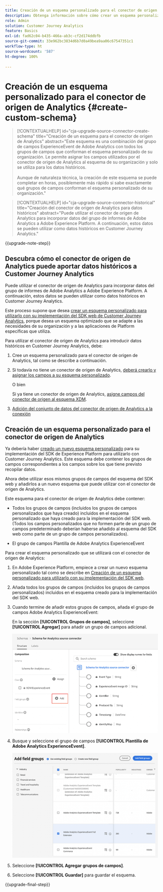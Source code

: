 ```yaml
---
title: Creación de un esquema personalizado para el conector de origen de Analytics
description: Obtenga información sobre cómo crear un esquema personalizado para el conector de origen de Analytics
role: Admin
solution: Customer Journey Analytics
feature: Basics
exl-id: fad62c04-b435-466a-ab3c-cf2d174ddbfb
source-git-commit: 33e962bc3834d6b7d0a49bea9aa06c67547351c1
workflow-type: ht
source-wordcount: '587'
ht-degree: 100%

---
```


# Creación de un esquema personalizado para el conector de origen de Analytics {#create-custom-schema}

<!-- markdownlint-disable MD034 -->

>[!CONTEXTUALHELP]
>id="cja-upgrade-source-connector-create-schema"
>title="Creación de un esquema para el conector de origen de Analytics"
>abstract="Este esquema es una combinación del grupo de campos ExperienceEvent de Adobe Analytics con todos los grupos de campos que conforman el esquema personalizado de su organización. Le permite asignar los campos utilizados por el conector de origen de Analytics al esquema de su organización y solo se utiliza para los datos históricos.<br><br>Aunque de naturaleza técnica, la creación de este esquema se puede completar en horas, posiblemente más rápido si sabe exactamente qué grupos de campos conforman el esquema personalizado de su organización."

<!-- markdownlint-enable MD034 -->

<!-- markdownlint-disable MD034 -->

>[!CONTEXTUALHELP]
>id="cja-upgrade-source-connector-historical"
>title="Creación del conector de origen de Analytics para datos históricos"
>abstract="Puede utilizar el conector de origen de Analytics para incorporar datos del grupo de informes de Adobe Analytics a Adobe Experience Platform. A continuación, estos datos se pueden utilizar como datos históricos en Customer Journey Analytics."

<!-- markdownlint-enable MD034 -->

{{upgrade-note-step}}

## Descubra cómo el conector de origen de Analytics puede aportar datos históricos a Customer Journey Analytics

Puede utilizar el conector de origen de Analytics para incorporar datos del grupo de informes de Adobe Analytics a Adobe Experience Platform. A continuación, estos datos se pueden utilizar como datos históricos en Customer Journey Analytics.

Este proceso supone que desea [crear un esquema personalizado para utilizarlo con su implementación del SDK web de Customer Journey Analytics](/help/getting-started/cja-upgrade/cja-upgrade-schema-create.md), porque desea un esquema optimizado que se adapte a las necesidades de su organización y a las aplicaciones de Platform específicas que utiliza.

Para utilizar el conector de origen de Analytics para introducir datos históricos en Customer Journey Analytics, debe:

1. Cree un esquema personalizado para el conector de origen de Analytics, tal como se describe a continuación.

1. Si todavía no tiene un conector de origen de Analytics, [deberá crearlo y asignar los campos a su esquema personalizado](/help/getting-started/cja-upgrade/cja-upgrade-source-connector.md).

   O bien

   Si ya tiene un conector de origen de Analytics, [asigne campos del conector de origen al esquema XDM](/help/getting-started/cja-upgrade/cja-upgrade-from-source-connector.md).

1. [Adición del conjunto de datos del conector de origen de Analytics a la conexión](/help/getting-started/cja-upgrade/cja-upgrade-source-connector-dataset.md)

## Creación de un esquema personalizado para el conector de origen de Analytics

Ya debería haber [creado un nuevo esquema personalizado](/help/getting-started/cja-upgrade/cja-upgrade-schema-create.md) para su implementación del SDK de Experience Platform para utilizarlo con Customer Journey Analytics. Este esquema debe contener los grupos de campos correspondientes a los campos sobre los que tiene previsto recopilar datos.

Ahora debe utilizar esos mismos grupos de campos del esquema del SDK web y añadirlos a un nuevo esquema que puede utilizar con el conector de origen de Analytics.

Este esquema para el conector de origen de Analytics debe contener:

* Todos los grupos de campos (incluidos los grupos de campos personalizados que haya creado) incluidos en el esquema personalizado que haya creado para la implementación del SDK web. (Todos los campos personalizados que no formen parte de un grupo de campos predeterminado deberían haberse añadido al esquema del SDK web como parte de un grupo de campos personalizados).

* El grupo de campos Plantilla de Adobe Analytics ExperienceEvent 

Para crear el esquema personalizado que se utilizará con el conector de origen de Analytics:

1. En Adobe Experience Platform, empiece a crear un nuevo esquema personalizado tal como se describe en [Creación de un esquema personalizado para utilizarlo con su implementación del SDK web](/help/getting-started/cja-upgrade/cja-upgrade-schema-create.md).

1. Añada todos los grupos de campos (incluidos los grupos de campos personalizados) incluidos en el esquema creado para la implementación del SDK web.

1. Cuando termine de añadir estos grupos de campos, añada el grupo de campos Adobe Analytics ExperienceEvent:

   En la sección **[!UICONTROL Grupos de campos]**, seleccione **[!UICONTROL Agregar]** para añadir un grupo de campos adicional.

   ![Añadir un grupo de campos al esquema](assets/schema-add-field-group.png)

1. Busque y seleccione el grupo de campos **[!UICONTROL Plantilla de Adobe Analytics ExperienceEvent]**.

   ![Añadir el grupo de campos Adobe Analytics ExperienceEvent](assets/schema-experienceevent.png)

1. Seleccione **[!UICONTROL Agregar grupos de campos]**.

1. Seleccione **[!UICONTROL Guardar]** para guardar el esquema.

{{upgrade-final-step}}
